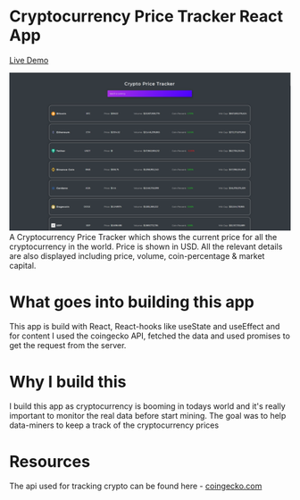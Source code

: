 # Cryptocurrency Price Tracker React App

[Live Demo](https://competent-liskov-942e07.netlify.app/)

<img src="./Screenshot (19).png" alt="the screenshot of the app large screen"/>
A Cryptocurrency Price Tracker which shows the current price for all the cryptocurrency in the world. Price is shown in USD. All the relevant details are also displayed including price, volume, coin-percentage & market capital.

# What goes into building this app
This app is build with React, React-hooks like useState and useEffect and for content I used the coingecko API, fetched the data and used promises to get the request from the server. 

# Why I build this
I build this app as cryptocurrency is booming in todays world and it's really important to monitor the real data before start mining. The goal was to help data-miners to keep a track of the cryptocurrency prices

# Resources

The api used for tracking crypto can be found here - [coingecko.com](https://coingecko.com/)
